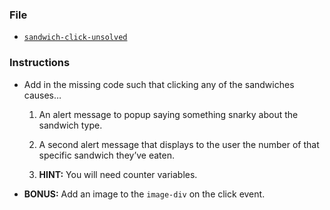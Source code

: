 ### File

* [`sandwich-click-unsolved`](Unsolved/sandwich-click-unsolved.html)

### Instructions

* Add in the missing code such that clicking any of the sandwiches causes…

  1. An alert message to popup saying something snarky about the sandwich type.

  2. A second alert message that displays to the user the number of that specific sandwich they’ve eaten.

  3. **HINT:** You will need counter variables.

* **BONUS:** Add an image to the `image-div` on the click event.
